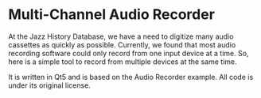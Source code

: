 # Multi-Channel Audio Recorder

At the Jazz History Database, we have a need to digitize many audio cassettes as quickly as possible.  Currently, we found that most audio recording software could only record from one input device at a time.  So, here is a simple tool to record from multiple devices at the same time.

It is written in Qt5 and is based on the Audio Recorder example.  All code is under its original license.
